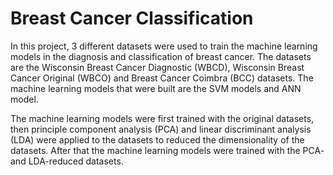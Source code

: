 # Breast Cancer Classification

In this project, 3 different datasets were used to train the machine learning models in the diagnosis and classification of breast cancer.
The datasets are the Wisconsin Breast Cancer Diagnostic (WBCD), Wisconsin Breast Cancer Original (WBCO) and Breast Cancer Coimbra (BCC) datasets.
The machine learning models that were built are the SVM models and ANN model.

The machine learning models were first trained with the original datasets, then principle component analysis (PCA) and linear discriminant analysis (LDA) were applied to the datasets to reduced the dimensionality of the datasets. 
After that the machine learning models were trained with the PCA- and LDA-reduced datasets.
